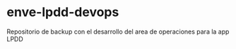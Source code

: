 # enve-lpdd-devops
Repositorio de backup con el desarrollo del area de operaciones para la app LPDD
